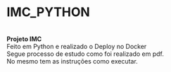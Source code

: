 # IMC_PYTHON
<br>
<b>Projeto IMC</b>
<br>
Feito em Python e realizado o Deploy no Docker
<br>
Segue processo de estudo como foi realizado em pdf.
<br>No mesmo tem as instruções como executar.
